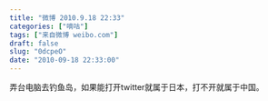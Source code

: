 ```yaml
---
title: "微博 2010.9.18 22:33"
categories: ["嘀咕"]
tags: ["来自微博 weibo.com"]
draft: false
slug: "0dcpeO"
date: "2010-09-18 22:33:00"
---
```


<p>弄台电脑去钓鱼岛，如果能打开twitter就属于日本，打不开就属于中国。 ​​​​</p>
